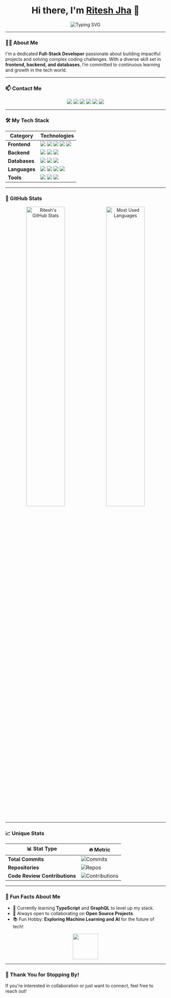 <h1 align="center">
  Hi there, I'm <a href="https://about-ritesh.netlify.app/" target="_blank">Ritesh Jha</a> 👋
</h1>

<p align="center">
  <img src="https://readme-typing-svg.herokuapp.com?font=Roboto+Mono&color=%2336BCF7&size=28&center=true&vCenter=true&width=450&lines=Developer+and+Tech+Enthusiast;Open+Source+Contributor;Problem+Solver+and+Coder" alt="Typing SVG">
</p>

---

### 🧑‍💻 About Me
I'm a dedicated **Full-Stack Developer** passionate about building impactful projects and solving complex coding challenges. With a diverse skill set in **frontend, backend, and databases**, I’m committed to continuous learning and growth in the tech world.

---

### 📫 Contact Me
<p align="center">
  <a href="mailto:riteshjha2174@gmail.com"><img src="https://img.shields.io/badge/Gmail-D14836?style=for-the-badge&logo=gmail&logoColor=white"></a>
  <a href="https://www.linkedin.com/in/riteshjha912/"><img src="https://img.shields.io/badge/LinkedIn-%230077B5.svg?style=for-the-badge&logo=linkedin&logoColor=white"></a>
  <a href="https://github.com/RiteshJha912"><img src="https://img.shields.io/badge/GitHub-%2312100E.svg?style=for-the-badge&logo=github&logoColor=white"></a>
  <a href="https://about-ritesh.netlify.app/"><img src="https://img.shields.io/badge/Portfolio-%230A0A0A.svg?style=for-the-badge&logo=wordpress&logoColor=white"></a>
  <a href="https://www.codechef.com/users/ritesh_jha_9"><img src="https://img.shields.io/badge/CodeChef-%23B92B27.svg?style=for-the-badge&logo=codechef&logoColor=white"></a>
  <a href="https://www.hackerrank.com/profile/riteshjha2174"><img src="https://img.shields.io/badge/HackerRank-%232EC866.svg?style=for-the-badge&logo=hackerrank&logoColor=white"></a>
</p>

---

### 🛠️ My Tech Stack

| **Category**   | **Technologies**                                                                                                                                                                                                                                                                                                      |
|----------------|-----------------------------------------------------------------------------------------------------------------------------------------------------------------------------------------------------------------------------------------------------------------------------------------------------------------------|
| **Frontend**   | <img src="https://img.shields.io/badge/HTML-%23E34F26.svg?&style=flat-square&logo=html5&logoColor=white"/> <img src="https://img.shields.io/badge/CSS-%231572B6.svg?&style=flat-square&logo=css3&logoColor=white"/> <img src="https://img.shields.io/badge/JavaScript-%23F7DF1E.svg?&style=flat-square&logo=javascript&logoColor=black"/> <img src="https://img.shields.io/badge/ReactJS-%2361DAFB.svg?&style=flat-square&logo=react&logoColor=black"/> <img src="https://img.shields.io/badge/PugJS-%23A86454.svg?&style=flat-square&logo=pug&logoColor=white"/> |
| **Backend**    | <img src="https://img.shields.io/badge/NodeJS-%23339933.svg?&style=flat-square&logo=node.js&logoColor=white"/> <img src="https://img.shields.io/badge/ExpressJS-%23000000.svg?&style=flat-square&logo=express&logoColor=white"/> <img src="https://img.shields.io/badge/Flask-%23000000.svg?&style=flat-square&logo=flask&logoColor=white"/> |
| **Databases**  | <img src="https://img.shields.io/badge/MongoDB-%2347A248.svg?&style=flat-square&logo=mongodb&logoColor=white"/> <img src="https://img.shields.io/badge/Firebase-%23FFCA28.svg?&style=flat-square&logo=firebase&logoColor=black"/> <img src="https://img.shields.io/badge/MySQL-%234479A1.svg?&style=flat-square&logo=mysql&logoColor=white"/> |
| **Languages**  | <img src="https://img.shields.io/badge/C++-%2300599C.svg?&style=flat-square&logo=c%2B%2B&logoColor=white"/> <img src="https://img.shields.io/badge/C-%23A8B9CC.svg?&style=flat-square&logo=c&logoColor=black"/> <img src="https://img.shields.io/badge/Python-%233776AB.svg?&style=flat-square&logo=python&logoColor=white"/> <img src="https://img.shields.io/badge/Java-%23007396.svg?&style=flat-square&logo=java&logoColor=white"/> |
| **Tools**      | <img src="https://img.shields.io/badge/Postman-%23FF6C37.svg?&style=flat-square&logo=postman&logoColor=white"/> <img src="https://img.shields.io/badge/Git-%23F05033.svg?&style=flat-square&logo=git&logoColor=white"/> <img src="https://img.shields.io/badge/Kali_Linux-%23557C94.svg?&style=flat-square&logo=kalilinux&logoColor=white"/> |

---

### 🚀 GitHub Stats

<p align="center">
  <img width="49%" src="https://github-readme-stats.vercel.app/api?username=RiteshJha912&show_icons=true&theme=tokyonight" alt="Ritesh's GitHub Stats">
  <img width="49%" src="https://github-readme-stats.vercel.app/api/top-langs/?username=RiteshJha912&layout=compact&theme=tokyonight" alt="Most Used Languages">
</p>

---

### 📈 Unique Stats
| 📊 **Stat Type**           | 🔥 **Metric** |
|----------------------------|---------------|
| **Total Commits**          | ![Commits](https://img.shields.io/github/commit-activity/y/RiteshJha912?label=Yearly%20Commits&style=flat-square) |
| **Repositories**           | ![Repos](https://img.shields.io/github/repo-count/RiteshJha912?label=Total%20Repos&color=purple&style=flat-square) |
| **Code Review Contributions** | ![Contributions](https://img.shields.io/github/contributors/RiteshJha912?label=Total%20Contributors&color=brightgreen&style=flat-square) |

---

### 🎉 Fun Facts About Me
- 🌱 Currently learning **TypeScript** and **GraphQL** to level up my stack.
- 🚀 Always open to collaborating on **Open Source Projects**.
- 📚 Fun Hobby: **Exploring Machine Learning and AI** for the future of tech!

<p align="center">
  <img src="https://media.giphy.com/media/WUlplcMpOCEmTGBtBW/giphy.gif" width="80">
</p>

---

### 🙏 Thank You for Stopping By!
If you're interested in collaboration or just want to connect, feel free to reach out!

